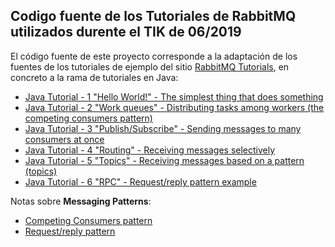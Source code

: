 ## Codigo fuente de los Tutoriales de RabbitMQ utilizados durente el TIK de 06/2019

El código fuente de este proyecto corresponde a la adaptación de los fuentes de los tutoriales de ejemplo del sitio [RabbitMQ Tutorials](https://www.rabbitmq.com/getstarted.html), en concreto a la rama de tutoriales en Java:

- [Java Tutorial - 1 "Hello World!" - The simplest thing that does something](https://www.rabbitmq.com/tutorials/tutorial-one-java.html)
- [Java Tutorial - 2 "Work queues" - Distributing tasks among workers (the competing consumers pattern)](https://www.rabbitmq.com/tutorials/tutorial-two-java.html)
- [Java Tutorial - 3 "Publish/Subscribe" - Sending messages to many consumers at once ](https://www.rabbitmq.com/tutorials/tutorial-three-java.html)
- [Java Tutorial - 4 "Routing" - Receiving messages selectively ](https://www.rabbitmq.com/tutorials/tutorial-four-java.html)
- [Java Tutorial - 5 "Topics" - Receiving messages based on a pattern (topics) ](https://www.rabbitmq.com/tutorials/tutorial-five-java.html)
- [Java Tutorial - 6 "RPC" - Request/reply pattern example](https://www.rabbitmq.com/tutorials/tutorial-one-java.html)

Notas sobre **Messaging Patterns**:
- [Competing Consumers pattern](http://www.enterpriseintegrationpatterns.com/patterns/messaging/CompetingConsumers.html)
- [Request/reply pattern](http://www.enterpriseintegrationpatterns.com/patterns/messaging/RequestReply.html)
